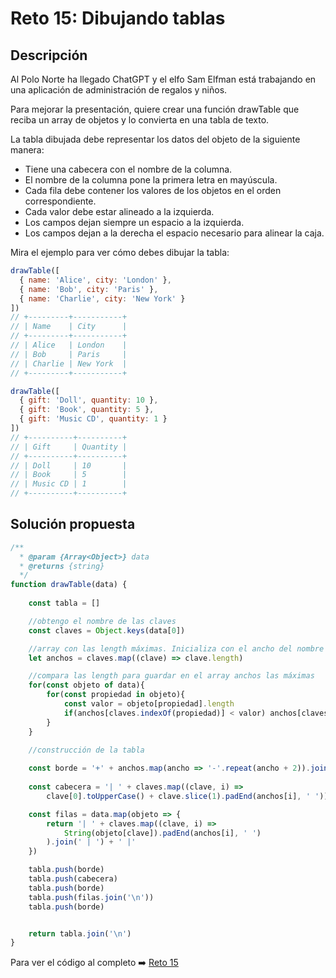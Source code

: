 # Reto 15: Dibujando tablas
## Descripción
Al Polo Norte ha llegado ChatGPT y el elfo Sam Elfman está trabajando en una aplicación de administración de regalos y niños.

Para mejorar la presentación, quiere crear una función drawTable que reciba un array de objetos y lo convierta en una tabla de texto.

La tabla dibujada debe representar los datos del objeto de la siguiente manera:

* Tiene una cabecera con el nombre de la columna.
* El nombre de la columna pone la primera letra en mayúscula.
* Cada fila debe contener los valores de los objetos en el orden correspondiente.
* Cada valor debe estar alineado a la izquierda.
* Los campos dejan siempre un espacio a la izquierda.
* Los campos dejan a la derecha el espacio necesario para alinear la caja.

Mira el ejemplo para ver cómo debes dibujar la tabla:

```js
drawTable([
  { name: 'Alice', city: 'London' },
  { name: 'Bob', city: 'Paris' },
  { name: 'Charlie', city: 'New York' }
])
// +---------+-----------+
// | Name    | City      |
// +---------+-----------+
// | Alice   | London    |
// | Bob     | Paris     |
// | Charlie | New York  |
// +---------+-----------+

drawTable([
  { gift: 'Doll', quantity: 10 },
  { gift: 'Book', quantity: 5 },
  { gift: 'Music CD', quantity: 1 }
])
// +----------+----------+
// | Gift     | Quantity |
// +----------+----------+
// | Doll     | 10       |
// | Book     | 5        |
// | Music CD | 1        |
// +----------+----------+
```

## Solución propuesta

```js
/**
  * @param {Array<Object>} data
  * @returns {string}
  */
function drawTable(data) {
    
    const tabla = []

    //obtengo el nombre de las claves
    const claves = Object.keys(data[0])

    //array con las length máximas. Inicializa con el ancho del nombre de la propiedad
    let anchos = claves.map((clave) => clave.length)

    //compara las length para guardar en el array anchos las máximas
    for(const objeto of data){
        for(const propiedad in objeto){
            const valor = objeto[propiedad].length
            if(anchos[claves.indexOf(propiedad)] < valor) anchos[claves.indexOf(propiedad)] = valor
        }
    }

    //construcción de la tabla
    
    const borde = '+' + anchos.map(ancho => '-'.repeat(ancho + 2)).join('+') + '+'
    
    const cabecera = '| ' + claves.map((clave, i) => 
        clave[0].toUpperCase() + clave.slice(1).padEnd(anchos[i], ' ')).join('| ') + '|'

    const filas = data.map(objeto => {
        return '| ' + claves.map((clave, i) => 
            String(objeto[clave]).padEnd(anchos[i], ' ')
        ).join(' | ') + ' |'
    })

    tabla.push(borde)
    tabla.push(cabecera)
    tabla.push(borde)
    tabla.push(filas.join('\n'))
    tabla.push(borde)


    return tabla.join('\n')
}
```

Para ver el código al completo :arrow_right:
[Reto 15](https://github.com/Sara-404/adventjs-2024/blob/main/reto15.js)